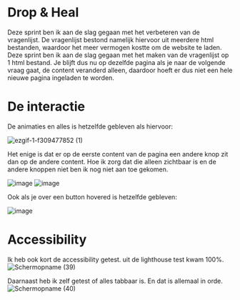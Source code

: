 # Drop & Heal
Deze sprint ben ik aan de slag gegaan met het verbeteren van de vragenlijst. De vragenlijst bestond namelijk hiervoor uit meerdere html bestanden, waardoor het meer vermogen kostte om de website te laden. Deze sprint ben ik aan de slag gegaan met het maken van de vragenlijst op 1 html bestand. Je blijft dus nu op dezelfde pagina als je naar de volgende vraag gaat, de content veranderd alleen, daardoor hoeft er dus niet een hele nieuwe pagina ingeladen te worden.

# De interactie
De animaties en alles is hetzelfde gebleven als hiervoor:

![ezgif-1-f309477852 (1)](https://github.com/user-attachments/assets/83ae7ebe-19af-4538-b861-1c882ce48b57)

Het enige is dat er op de eerste content van de pagina een andere knop zit dan op de andere content. Hoe ik zorg dat die alleen zichtbaar is en de andere knoppen niet ben ik nog niet aan toe gekomen.

![image](https://github.com/user-attachments/assets/2a5761ce-b1b7-4384-99cc-d84d26adced3)
![image](https://github.com/user-attachments/assets/cbfa962b-9e81-4939-8da8-daffe4454796)

Ook als je over een button hovered is hetzelfde gebleven:

![image](https://github.com/user-attachments/assets/3820454d-0048-4702-b7a2-5465e11f6236)

# Accessibility

Ik heb ook kort de accessibility getest. uit de lighthouse test kwam 100%.
![Schermopname (39)](https://github.com/user-attachments/assets/b0077792-690c-43f9-a456-a831d27b9c64)

Daarnaast heb ik zelf getest of alles tabbaar is. En dat is allemaal in orde.
![Schermopname (40)](https://github.com/user-attachments/assets/c8299f0b-7acb-40f9-8556-7888a113159c)
